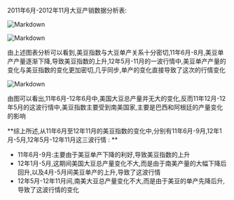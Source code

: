 2011年6月-2012年11月大豆产销数据分析表:  

![Markdown](http://i1.piimg.com/1949/4a99aedffa8436aa.png)

![Markdown](http://i2.muimg.com/1949/88505bc700a69801.png)  

由上述图表分析可以看到,美豆指数与大豆单产关系十分密切,11年6月-8月,美豆单产产量逐渐下降,导致美豆指数的上升,12年5月-11月的一波行情中,美豆单产产量的变化与美豆指数的变化更加密切,几乎同步,单产的变化直接导致了这次的行情变化  


![Markdown](http://i2.muimg.com/1949/9f0448f969da0144.png)  

由图可以看出,11年6月-12年6月中,美国大豆总产量并无大的变化,反而11年12月-12年5月的这波行情中,美豆指数主要受到南美国家,主要是巴西和阿根廷的产量变化的影响  

**综上所述,从11年6月至12年11月的美豆指数的变化中,分别有11年6月-9月,12年1月-5月,12年5月-12年11月这三波行情 : **
- 11年6月-9月:主要由于美豆单产下降的利好,导致美豆指数的上升  
- 12年1月-5月,这期间美国大豆总产量变化不大,而是由于南美产量的大幅下降后回升,以及4月-5月间美豆单产的上升,导致了这波行情  
- 12年5月-12年11月间,南美大豆总产量变化不大,而是由于美豆的单产先降后升,导致了这波行情的变化
